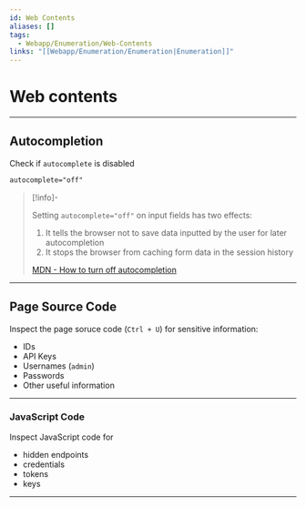 ```yaml
---
id: Web Contents
aliases: []
tags:
  - Webapp/Enumeration/Web-Contents
links: "[[Webapp/Enumeration/Enumeration|Enumeration]]"
---
```


# Web contents

___

<!-- Autocompletion {{{-->
## Autocompletion

Check if `autocomplete` is disabled

```html
autocomplete="off"
```

> [!info]-
>
> Setting `autocomplete="off"` on input fields has two effects:
>
> 1. It tells the browser not to save data inputted by the user for later
>    autocompletion
> 2. It stops the browser from caching form data in the session history
>
> [MDN - How to turn off autocompletion](https://developer.mozilla.org/en-US/docs/Web/Security/Practical_implementation_guides/Turning_off_form_autocompletion)

___
<!-- }}} -->

<!-- Page Source Code {{{-->
## Page Source Code

Inspect the page soruce code (`Ctrl + U`) for sensitive information:

- IDs
- API Keys
- Usernames (`admin`)
- Passwords
- Other useful information

___
<!-- }}} -->

<!-- JavaScript Code {{{-->
### JavaScript Code

Inspect JavaScript code for

- hidden endpoints
- credentials
- tokens
- keys

___
<!-- }}} -->
